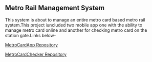 ## Metro Rail Management System
This system is about to manage an entire metro card based metro rail system.This project iuncluded two mobile app one with the ability to manage metro card online and another for checking metro card on the station gate.Links below-


<p>
<a href="https://github.com/rihad789/MetroCardApp" alt="MetroCardApp Repository ">MetroCardApp Repository</a>
</p>
<p>
<a href="https://github.com/rihad789/MetroCardChecker" alt="MetroCardChecker Repository">MetroCardChecker Repository</a> 
</p>
